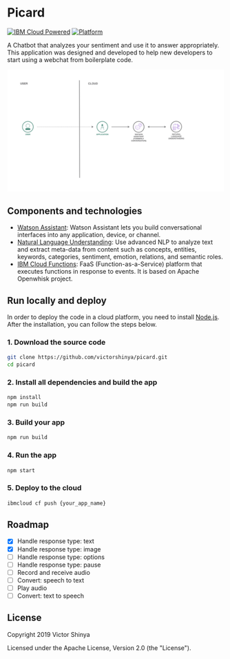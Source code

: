 # Picard

[![IBM Cloud Powered](https://img.shields.io/badge/IBM%20Cloud-powered-blue.svg)](https://cloud.ibm.com)
[![Platform](https://img.shields.io/badge/platform-nodejs-lightgrey.svg?style=flat)](https://developer.ibm.com/node/)

A Chatbot that analyzes your sentiment and use it to answer appropriately. This application was designed and developed to help new developers to start using a webchat from boilerplate code.

![Architecture Design](doc/source/images/architecture.jpeg)

## Components and technologies

* [Watson Assistant](https://cloud.ibm.com/catalog/services/watson-assistant): Watson Assistant lets you build conversational interfaces into any application, device, or channel.
* [Natural Language Understanding](https://cloud.ibm.com/catalog/services/natural-language-understanding): Use advanced NLP to analyze text and extract meta-data from content such as concepts, entities, keywords, categories, sentiment, emotion, relations, and semantic roles.
* [IBM Cloud Functions](https://cloud.ibm.com/openwhisk): FaaS (Function-as-a-Service) platform that executes functions in response to events. It is based on Apache Openwhisk project.

## Run locally and deploy

In order to deploy the code in a cloud platform, you need to install [Node.js](https://nodejs.org/). After the installation, you can follow the steps below.

### 1. Download the source code

```sh
git clone https://github.com/victorshinya/picard.git
cd picard
```

### 2. Install all dependencies and build the app

```sh
npm install
npm run build
```

### 3. Build your app

```sh
npm run build
```

### 4. Run the app

```sh
npm start
```

### 5. Deploy to the cloud

```sh
ibmcloud cf push {your_app_name}
```

## Roadmap

* [x] Handle response type: text
* [x] Handle response type: image
* [ ] Handle response type: options
* [ ] Handle response type: pause
* [ ] Record and receive audio
* [ ] Convert: speech to text
* [ ] Play audio
* [ ] Convert: text to speech

## License

Copyright 2019 Victor Shinya

Licensed under the Apache License, Version 2.0 (the "License").
